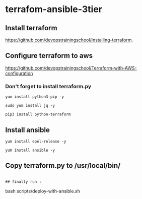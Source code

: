 # terrafom-ansible-3tier
## Install terraform
https://github.com/devopstrainingschool/Installing-terraform.

## Configure terraform to aws
https://github.com/devopstrainingschool/Terraform-with-AWS-configuration
### Don't forget to install terraform.py
```
yum install python3-pip -y
```
```
sudo yum install jq -y
```

```
pip3 install python-terraform
```
## Install ansible
```
yum install epel-release -y
```
```
yum install ansible -y
```
## Copy terraform.py to /usr/local/bin/
```

## finally run :
```
bash scripts/deploy-with-ansible.sh
```

